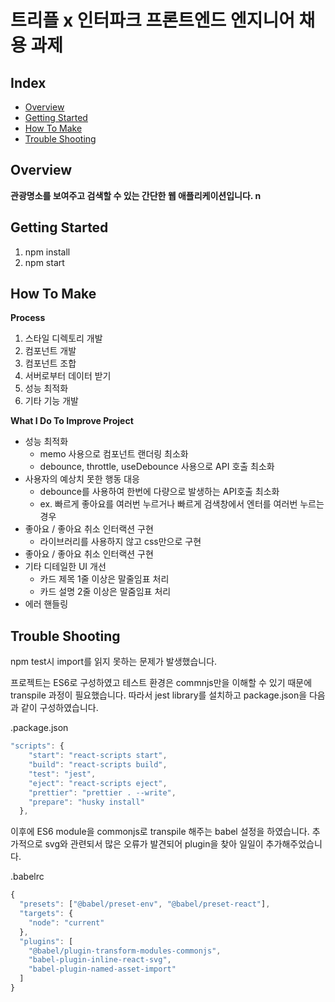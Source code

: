 # 트리플 x 인터파크 프론트엔드 엔지니어 채용 과제
## Index
  - [Overview](#overview) 
  - [Getting Started](#getting-started)
  - [How To Make](#how-to-make)
  - [Trouble Shooting](#try)


## Overview

**관광명소를 보여주고 검색할 수 있는 간단한 웹 애플리케이션입니다. n**


## Getting Started

1. npm install
2. npm start


## How To Make

**Process** 
1. 스타일 디렉토리 개발
2. 컴포넌트 개발
3. 컴포넌트 조합 
4. 서버로부터 데이터 받기 
5. 성능 최적화 
6. 기타 기능 개발 

**What I Do To Improve Project**
- 성능 최적화 
  - memo 사용으로 컴포넌트 랜더링 최소화  
  - debounce, throttle, useDebounce 사용으로 API 호출 최소화  
- 사용자의 예상치 못한 행동 대응 
  - debounce를 사용하여 한번에 다량으로 발생하는 API호출 최소화 
  - ex. 빠르게 좋아요를 여러번 누르거나 빠르게 검색창에서 엔터를 여러번 누르는 경우 
- 좋아요 / 좋아요 취소 인터랙션 구현 
  - 라이브러리를 사용하지 않고 css만으로 구현 
- 좋아요 / 좋아요 취소 인터랙션 구현 
- 기타 디테일한 UI 개선   
  - 카드 제목 1줄 이상은 말줄임표 처리  
  - 카드 설명 2줄 이상은 말줌임표 처리 
- 에러 핸들링 


## Trouble Shooting

npm test시 import를 읽지 못하는 문제가 발생했습니다. 

프로젝트는 ES6로 구성하였고 테스트 환경은 commnjs만을 이해할 수 있기 때문에 transpile 과정이 필요했습니다. 따라서 jest library를 설치하고 package.json을 다음과 같이 구성하였습니다. 

.package.json
```jsx
"scripts": {
    "start": "react-scripts start",
    "build": "react-scripts build",
    "test": "jest",
    "eject": "react-scripts eject",
    "prettier": "prettier . --write",
    "prepare": "husky install"
  },
```

이후에 ES6 module을 commonjs로 transpile 해주는 babel 설정을 하였습니다. 추가적으로 svg와 관련되서 많은 오류가 발견되어 plugin을 찾아 일일이 추가해주었습니다. 

.babelrc
```jsx
{
  "presets": ["@babel/preset-env", "@babel/preset-react"],
  "targets": {
    "node": "current"
  },
  "plugins": [
    "@babel/plugin-transform-modules-commonjs", 
    "babel-plugin-inline-react-svg", 
    "babel-plugin-named-asset-import"
  ]
}

